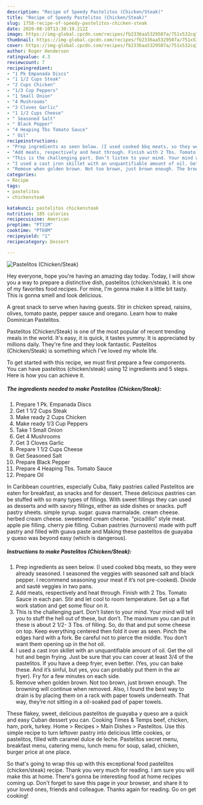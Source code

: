 ```yaml
---
description: "Recipe of Speedy Pastelitos (Chicken/Steak)"
title: "Recipe of Speedy Pastelitos (Chicken/Steak)"
slug: 1758-recipe-of-speedy-pastelitos-chicken-steak
date: 2020-08-10T13:38:19.212Z
image: https://img-global.cpcdn.com/recipes/fb2336aa5329507a/751x532cq70/pastelitos-chickensteak-recipe-main-photo.jpg
thumbnail: https://img-global.cpcdn.com/recipes/fb2336aa5329507a/751x532cq70/pastelitos-chickensteak-recipe-main-photo.jpg
cover: https://img-global.cpcdn.com/recipes/fb2336aa5329507a/751x532cq70/pastelitos-chickensteak-recipe-main-photo.jpg
author: Roger Henderson
ratingvalue: 4.3
reviewcount: 7
recipeingredient:
- "1 Pk Empanada Discs"
- "1 1/2 Cups Steak"
- "2 Cups Chicken"
- "1/3 Cup Peppers"
- "1 Small Onion"
- "4 Mushrooms"
- "3 Cloves Garlic"
- "1 1/2 Cups Cheese"
- " Seasoned Salt"
- " Black Pepper"
- "4 Heaping Tbs Tomato Sauce"
- " Oil"
recipeinstructions:
- "Prep ingredients as seen below. (I used cooked bbq meats, so they were already seasoned. I seasoned the veggies with seasoned salt and black pepper. I recommend seasoning your meat if it’s not pre-cooked). Divide and sauté veggies in two pans."
- "Add meats, respectively and heat through. Finish with 2 Tbs. Tomato Sauce in each pan. Stir and let cool to room temperature. Set up a flat work station and get some flour on it."
- "This is the challenging part. Don’t listen to your mind. Your mind will tell you to stuff the hell out of these, but don’t. The maximum you can put in these is about 2 1/2- 3 Tbs. of filling. So, do that and put some cheese on top. Keep everything centered then fold it over as seen. Pinch the edges hard with a fork. Be careful not to pierce the middle. You don’t want them opening up in the hot oil."
- "I used a cast iron skillet with an unquantifiable amount of oil. Get the oil hot and begin frying. Just be sure that you can cover at least 3/4 of the pastelitos. If you have a deep fryer, even better. (Yes, you can bake these. And it’s sinful, but yes, you can probably put them in the air fryer). Fry for a few minutes on each side."
- "Remove when golden brown. Not too brown, just brown enough. The browning will continue when removed. Also, I found the best way to drain is by placing them on a rack with paper towels underneath. That way, they’re not sitting in a oil-soaked pad of paper towels."
categories:
- Recipe
tags:
- pastelitos
- chickensteak

katakunci: pastelitos chickensteak 
nutrition: 185 calories
recipecuisine: American
preptime: "PT31M"
cooktime: "PT60M"
recipeyield: "1"
recipecategory: Dessert

---
```



![Pastelitos (Chicken/Steak)](https://img-global.cpcdn.com/recipes/fb2336aa5329507a/751x532cq70/pastelitos-chickensteak-recipe-main-photo.jpg)

Hey everyone, hope you're having an amazing day today. Today, I will show you a way to prepare a distinctive dish, pastelitos (chicken/steak). It is one of my favorites food recipes. For mine, I'm gonna make it a little bit tasty. This is gonna smell and look delicious.

A great snack to serve when having guests. Stir in chicken spread, raisins, olives, tomato paste, pepper sauce and oregano. Learn how to make Dominican Pastelitos.

Pastelitos (Chicken/Steak) is one of the most popular of recent trending meals in the world. It's easy, it is quick, it tastes yummy. It is appreciated by millions daily. They're fine and they look fantastic. Pastelitos (Chicken/Steak) is something which I've loved my whole life.


To get started with this recipe, we must first prepare a few components. You can have pastelitos (chicken/steak) using 12 ingredients and 5 steps. Here is how you can achieve it.

<!--inarticleads1-->

##### The ingredients needed to make Pastelitos (Chicken/Steak):

1. Prepare 1 Pk. Empanada Discs
1. Get 1 1/2 Cups Steak
1. Make ready 2 Cups Chicken
1. Make ready 1/3 Cup Peppers
1. Take 1 Small Onion
1. Get 4 Mushrooms
1. Get 3 Cloves Garlic
1. Prepare 1 1/2 Cups Cheese
1. Get  Seasoned Salt
1. Prepare  Black Pepper
1. Prepare 4 Heaping Tbs. Tomato Sauce
1. Prepare  Oil


In Caribbean countries, especially Cuba, flaky pastries called Pastelitos are eaten for breakfast, as snacks and for dessert. These delicious pastries can be stuffed with so many types of fillings. With sweet fillings they can used as desserts and with savory fillings, either as side dishes or snacks. puff pastry sheets. simple syrup. sugar. guava marmalade. cream cheese. herbed cream cheese. sweetened cream cheese. &#34;picadillo&#34; style meat. apple pie filling. cherry pie filling. Cuban pastries (turnovers) made with puff pastry and filled with guava paste and Making these pastelitos de guayaba y queso was beyond easy (which is dangerous). 

<!--inarticleads2-->

##### Instructions to make Pastelitos (Chicken/Steak):

1. Prep ingredients as seen below. (I used cooked bbq meats, so they were already seasoned. I seasoned the veggies with seasoned salt and black pepper. I recommend seasoning your meat if it’s not pre-cooked). Divide and sauté veggies in two pans.
1. Add meats, respectively and heat through. Finish with 2 Tbs. Tomato Sauce in each pan. Stir and let cool to room temperature. Set up a flat work station and get some flour on it.
1. This is the challenging part. Don’t listen to your mind. Your mind will tell you to stuff the hell out of these, but don’t. The maximum you can put in these is about 2 1/2- 3 Tbs. of filling. So, do that and put some cheese on top. Keep everything centered then fold it over as seen. Pinch the edges hard with a fork. Be careful not to pierce the middle. You don’t want them opening up in the hot oil.
1. I used a cast iron skillet with an unquantifiable amount of oil. Get the oil hot and begin frying. Just be sure that you can cover at least 3/4 of the pastelitos. If you have a deep fryer, even better. (Yes, you can bake these. And it’s sinful, but yes, you can probably put them in the air fryer). Fry for a few minutes on each side.
1. Remove when golden brown. Not too brown, just brown enough. The browning will continue when removed. Also, I found the best way to drain is by placing them on a rack with paper towels underneath. That way, they’re not sitting in a oil-soaked pad of paper towels.


These flakey, sweet, delicious pastelitos de guayaba y queso are a quick and easy Cuban dessert you can. Cooking Times &amp; Temps beef, chicken, ham, pork, turkey. Home &gt; Recipes &gt; Main Dishes &gt; Pastelitos. Use this simple recipe to turn leftover pastry into delicious little cookies, or pastelitos, filled with caramel dulce de leche. Pastelitos secret menu, breakfast menu, catering menu, lunch menu for soup, salad, chicken, burger price at one place. 

So that's going to wrap this up with this exceptional food pastelitos (chicken/steak) recipe. Thank you very much for reading. I am sure you will make this at home. There's gonna be interesting food at home recipes coming up. Don't forget to save this page in your browser, and share it to your loved ones, friends and colleague. Thanks again for reading. Go on get cooking!
